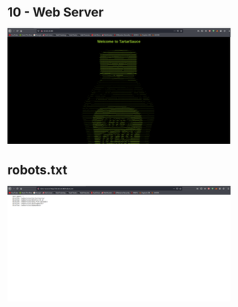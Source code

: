 # 10 - Web Server


![](vx_images/4573412238872.png)

# robots.txt


![](vx_images/2588095796395.png)